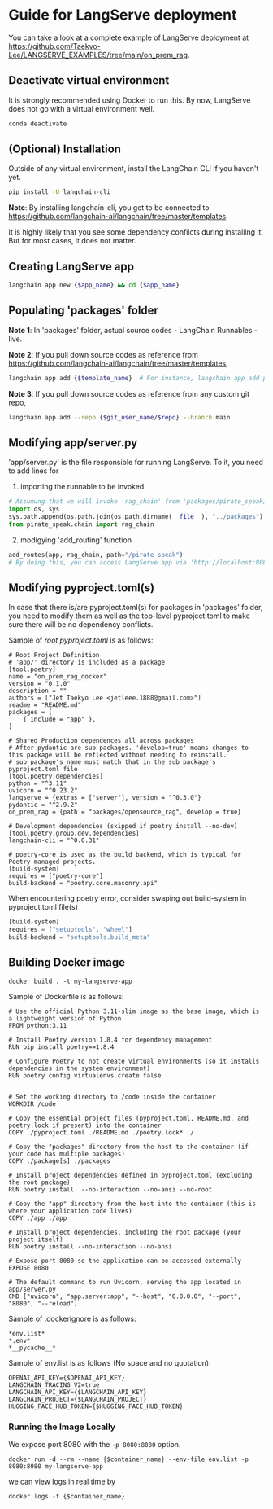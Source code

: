 # Guide for LangServe deployment
You can take a look at a complete example of LangServe deployment at https://github.com/Taekyo-Lee/LANGSERVE_EXAMPLES/tree/main/on_prem_rag.

## Deactivate virtual environment
It is strongly recommended using Docker to run this. By now, LangServe does not go with a virtual environment well.
```bash
conda deactivate
```

## (Optional) Installation
Outside of any virtual environment, install the LangChain CLI if you haven't yet.

```bash
pip install -U langchain-cli
```

**Note**: By installing langchain-cli, you get to be connected to https://github.com/langchain-ai/langchain/tree/master/templates. 

It is highly likely that you see some dependency confilcts during installing it. But for most cases, it does not matter. 

## Creating LangServe app
```bash
langchain app new {$app_name} && cd {$app_name}
```

## Populating 'packages' folder 
**Note 1**: In 'packages' folder, actual source codes - LangChain Runnables - live.

**Note 2**: If you pull down source codes as reference from https://github.com/langchain-ai/langchain/tree/master/templates, 
```bash
langchain app add {$template_name}  # For instance, langchain app add pirate-speak
```

**Note 3**: If you pull down source codes as reference from any custom git repo,
```bash
langchain app add --repo {$git_user_name/$repo} --branch main  
```

## Modifying app/server.py
'app/server.py' is the file responsible for running LangServe. To it, you need to add lines for

1. importing the runnable to be invoked
```python
# Assumung that we will invoke 'rag_chain' from 'packages/pirate_speak/chain.py'
import os, sys
sys.path.append(os.path.join(os.path.dirname(__file__), "../packages")   )
from pirate_speak.chain import rag_chain
```
2. modigying 'add_routing' function
```python
add_routes(app, rag_chain, path="/pirate-speak")
# By doing this, you can access LangServe app via 'http://localhost:8080/pirate-speak/playground'
```

## Modifying pyproject.toml(s)
In case that there is/are pyproject.toml(s) for packages in 'packages' folder, you need to modify them as well as the top-level pyproject.toml to make sure there will be no dependency conflicts.

Sample of *root pyproject.toml* is as follows:
```shell
# Root Project Definition
# 'app/' directory is included as a package
[tool.poetry]
name = "on_prem_rag_docker"
version = "0.1.0"
description = ""
authors = ["Jet Taekyo Lee <jetleee.1888@gmail.com>"]
readme = "README.md"
packages = [
    { include = "app" },
]

# Shared Production dependences all across packages
# After pydantic are sub packages. 'develop=true' means changes to this package will be reflected without needing to reinstall.
# sub package's name must match that in the sub package's pyproject.toml file
[tool.poetry.dependencies]
python = "^3.11"
uvicorn = "^0.23.2"
langserve = {extras = ["server"], version = "^0.3.0"}
pydantic = "^2.9.2"
on_prem_rag = {path = "packages/opensource_rag", develop = true}

# Development dependencies (skipped if poetry install --no-dev)
[tool.poetry.group.dev.dependencies]
langchain-cli = "^0.0.31"

# poetry-core is used as the build backend, which is typical for Poetry-managed projects.
[build-system]
requires = ["poetry-core"]
build-backend = "poetry.core.masonry.api"
```

When encountering poetry error, consider swaping out build-system in pyproject.toml file(s)
```python
[build-system]
requires = ["setuptools", "wheel"]
build-backend = "setuptools.build_meta"
``` 

## Building Docker image
```shell
docker build . -t my-langserve-app
```

Sample of Dockerfile is as follows:
```shell
# Use the official Python 3.11-slim image as the base image, which is a lightweight version of Python
FROM python:3.11

# Install Poetry version 1.8.4 for dependency management
RUN pip install poetry==1.8.4

# Configure Poetry to not create virtual environments (so it installs dependencies in the system environment)
RUN poetry config virtualenvs.create false


# Set the working directory to /code inside the container
WORKDIR /code

# Copy the essential project files (pyproject.toml, README.md, and poetry.lock if present) into the container
COPY ./pyproject.toml ./README.md ./poetry.lock* ./

# Copy the "packages" directory from the host to the container (if your code has multiple packages)
COPY ./package[s] ./packages

# Install project dependencies defined in pyproject.toml (excluding the root package)
RUN poetry install  --no-interaction --no-ansi --no-root

# Copy the "app" directory from the host into the container (this is where your application code lives)
COPY ./app ./app

# Install project dependencies, including the root package (your project itself)
RUN poetry install --no-interaction --no-ansi

# Expose port 8080 so the application can be accessed externally
EXPOSE 8080

# The default command to run Uvicorn, serving the app located in app/server.py
CMD ["uvicorn", "app.server:app", "--host", "0.0.0.0", "--port", "8080", "--reload"]
```

Sample of .dockerignore is as follows:
```shell
*env.list*
*.env*
*__pycache__*
```

Sample of env.list is as follows (No space and no quotation):
```shell
OPENAI_API_KEY={$OPENAI_API_KEY}
LANGCHAIN_TRACING_V2=true
LANGCHAIN_API_KEY={$LANGCHAIN_API_KEY}
LANGCHAIN_PROJECT={$LANGCHAIN_PROJECT}
HUGGING_FACE_HUB_TOKEN={$HUGGING_FACE_HUB_TOKEN}
```

### Running the Image Locally

We expose port 8080 with the `-p 8080:8080` option.

```shell
docker run -d --rm --name {$container_name} --env-file env.list -p 8080:8080 my-langserve-app
```

we can view logs in real time by
```shell
docker logs -f {$container_name}
```
